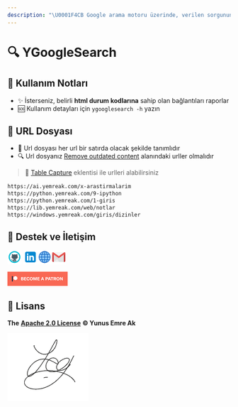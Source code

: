 ```yaml
---
description: "\U0001F4CB Google arama motoru üzerinde, verilen sorgunun sonuçlarını dosyaya raporlar."
---
```


# 🔍 YGoogleSearch

## 🎌 Kullanım Notları

* ✨ İsterseniz, belirli **html durum kodlarına** sahip olan bağlantıları raporlar
* 🆘 Kullanım detayları için `ygooglesearch -h` yazın

## 📜 URL Dosyası

* 📃 Url dosyası her url bir satırda olacak şekilde tanımlıdır
* 🔍 Url dosyanız [Remove outdated content](https://www.google.com/webmasters/tools/removals) alanındaki urller olmalıdır

> 🔌 [Table Capture](https://chrome.google.com/webstore/detail/table-capture/iebpjdmgckacbodjpijphcplhebcmeop) eklentisi ile urlleri alabilirsiniz

```text
https://ai.yemreak.com/x-arastirmalarim
https://python.yemreak.com/9-ipython
https://python.yemreak.com/1-giris
https://lib.yemreak.com/web/notlar
https://windows.yemreak.com/giris/dizinler
```

## 💖 Destek ve İletişim

​[​![Github](.gitbook/assets/github_32px%20%282%29.png)​](https://github.com/yedhrab) [​![LinkedIn](.gitbook/assets/linkedin_32px%20%281%29.png)​](https://www.linkedin.com/in/yemreak/) [​![Website](.gitbook/assets/geography_32px%20%283%29.png)​](https://yemreak.com/) [​![Mail](.gitbook/assets/gmail_32px%20%281%29.png)​](mailto:yemreak.com@gmail.com?subject=YGoogleSearch%20%7C%20GitHub)​

​[​![Patreon](.gitbook/assets/become_a_patron_32px%20%283%29.png)](https://www.patreon.com/yemreak/)

## 🔏 Lisans

**The** [**Apache 2.0 License**](https://choosealicense.com/licenses/apache-2.0/) **©️ Yunus Emre Ak**

![YEmreAk](.gitbook/assets/ysigniture-trans%20%282%29.png)


